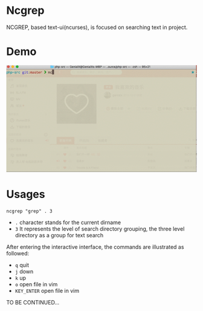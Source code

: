# Ncgrep
NCGREP, based text-ui(ncurses), is focused on searching text in project.

# Demo
![ncgrep demo](https://github.com/GenialX/assets/blob/master/github.com/grepx/ncgrep_demo_4.gif)

# Usages

```shell
ncgrep "grep" . 3
```

 - `.` character stands for the current dirname
 - `3` It represents the level of search directory grouping, the three level directory as a group for text search

After entering the interactive interface, the commands are illustrated as followed:
 - `q` quit
 - `j` down
 - `k` up
 - `o` open file in vim
 - `KEY_ENTER` open file in vim

TO BE CONTINUED...
